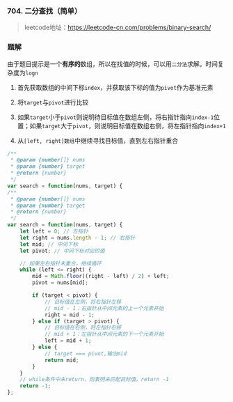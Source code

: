 ### 704. 二分查找（简单）
>leetcode地址：https://leetcode-cn.com/problems/binary-search/

### 题解

由于题目提示是一个**有序的**数组，所以在找值的时候，可以用`二分法`求解。时间复杂度为`logn`

1. 首先获取数组的中间下标`index`，并获取该下标的值为`pivot`作为基准元素

2. 将`target`与`pivot`进行比较

3. 如果`target`小于`pivot`则说明待目标值在数组左侧，将右指针指向`index-1`位置；如果`target`大于`pivot`，则说明目标值在数组右侧，将左指针指向`index+1`

4. 从`[left, right]数组`中继续寻找目标值，直到左右指针重合

```js
/**
 * @param {number[]} nums
 * @param {number} target
 * @return {number}
 */
var search = function(nums, target) {
/**
 * @param {number[]} nums
 * @param {number} target
 * @return {number}
 */
var search = function(nums, target) {
    let left = 0; // 左指针
    let right = nums.length - 1; // 右指针
    let mid; // 中间下标
    let pivot; // 中间下标对应的值

    // 如果左右指针未重合，继续循环
    while (left <= right) {
        mid = Math.floor((right - left) / 2) + left;
        pivot = nums[mid];

        if (target < pivot) {
            // 目标值在左侧，将右指针左移
            // mid - 1：右指针从中间元素的上一个元素开始
            right = mid - 1;
        } else if (target > pivot) {
            // 目标值在右侧，将左指针右移
            // mid + 1：左指针从中间元素的下一个元素开始
            left = mid + 1;
        } else {
            // target === pivot,输出mid
            return mid;
        }
    }
    // while条件中未return，则表明未匹配目标值，return -1
    return -1;
};
```